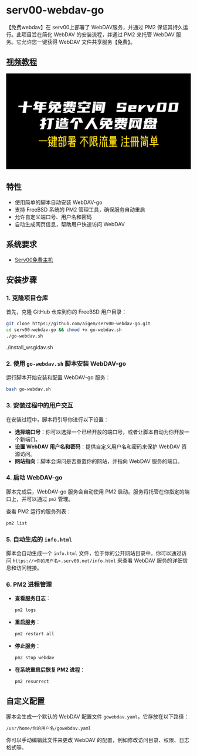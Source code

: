 # serv00-webdav-go
【免费webdav】在 serv00上部署了 WebDAV服务，并通过 PM2 保证其持久运行。此项目旨在简化 WebDAV 的安装流程，并通过 PM2 来托管 WebDAV 服务。它允许您一键获得 WebDAV 文件共享服务【免费】。

## [视频教程](https://www.bilibili.com/video/BV1hqtqenEbA/)

![serv00一键部署免费webdav私人网盘](https://raw.githubusercontent.com/aigem/serv00-webdav-go/main/%E3%80%90%E5%85%8D%E8%B4%B9%E7%BD%91%E7%9B%98%E6%96%B0%E9%80%89%E6%8B%A9%E3%80%91%E5%8D%81%E5%B9%B4%E5%85%8D%E8%B4%B9%E7%A9%BA%E9%97%B4%EF%BC%8C%E4%B8%80%E9%94%AEWebDAV%EF%BC%8C%E5%9B%BD%E5%86%85%E7%9B%B4%E8%BF%9E%EF%BC%81serv00%E6%B3%A8%E5%86%8C%E7%AE%80%E5%8D%95%2C%E4%B8%8D%E9%99%90%E6%B5%81%E9%87%8F-%E5%B0%81%E9%9D%A2.jpg)
## 特性

- 使用简单的脚本自动安装 WebDAV-go
- 支持 FreeBSD 系统的 PM2 管理工具，确保服务自动重启
- 允许自定义端口号、用户名和密码
- 自动生成网页信息，帮助用户快速访问 WebDAV

## 系统要求

- [Serv00免费主机](https://www.serv00.com/)

## 安装步骤

### 1. 克隆项目仓库

首先，克隆 GitHub 仓库到你的 FreeBSD 用户目录：

```bash
git clone https://github.com/aigem/serv00-webdav-go.git
cd serv00-webdav-go && chmod +x go-webdav.sh
./go-webdav.sh
```

./install_wsgidav.sh
### 2. 使用 `go-webdav.sh` 脚本安装 WebDAV-go

运行脚本开始安装和配置 WebDAV-go 服务：

```bash
bash go-webdav.sh
```

### 3. 安装过程中的用户交互

在安装过程中，脚本将引导你进行以下设置：

- **选择端口号**：你可以选择一个已经开放的端口号，或者让脚本自动为你开放一个新端口。
- **设置 WebDAV 用户名和密码**：提供自定义用户名和密码来保护 WebDAV 资源访问。
- **网站指向**：脚本会询问是否重置你的网站，并指向 WebDAV 服务的端口。

### 4. 启动 WebDAV-go

脚本完成后，WebDAV-go 服务会自动使用 PM2 启动。服务将托管在你指定的端口上，并可以通过 `pm2` 管理。

查看 PM2 运行的服务列表：

```bash
pm2 list
```

### 5. 自动生成的 `info.html`

脚本会自动生成一个 `info.html` 文件，位于你的公开网站目录中。你可以通过访问 `https://<你的用户名>.serv00.net/info.html` 来查看 WebDAV 服务的详细信息和访问链接。

### 6. PM2 进程管理

- **查看服务日志**：

  ```bash
  pm2 logs
  ```

- **重启服务**：

  ```bash
  pm2 restart all
  ```

- **停止服务**：

  ```bash
  pm2 stop webdav
  ```

- **在系统重启后恢复 PM2 进程**：

  ```bash
  pm2 resurrect
  ```

## 自定义配置

脚本会生成一个默认的 WebDAV 配置文件 `gowebdav.yaml`，它存放在以下路径：

```bash
/usr/home/你的用户名/gowebdav.yaml
```

你可以手动编辑此文件来更改 WebDAV 的配置，例如修改访问目录、权限、日志格式等。



